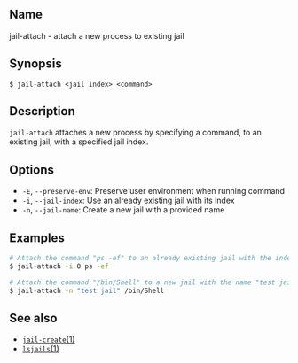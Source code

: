 ## Name

jail-attach - attach a new process to existing jail

## Synopsis

```**sh
$ jail-attach <jail index> <command>
```

## Description

`jail-attach` attaches a new process by specifying a command, to an existing jail, with a
specified jail index.

## Options

* `-E`, `--preserve-env`: Preserve user environment when running command
* `-i`, `--jail-index`: Use an already existing jail with its index
* `-n`, `--jail-name`: Create a new jail with a provided name

## Examples

```sh
# Attach the command "ps -ef" to an already existing jail with the index 0
$ jail-attach -i 0 ps -ef
```

```sh
# Attach the command "/bin/Shell" to a new jail with the name "test jail"
$ jail-attach -n "test jail" /bin/Shell
```

## See also
* [`jail-create`(1)](help://man/1/jail-create)
* [`lsjails`(1)](help://man/1/lsjails)
